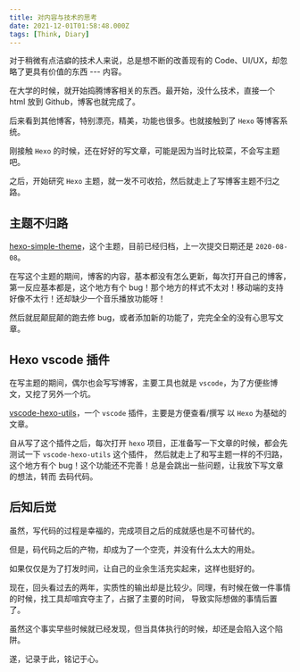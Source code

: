 ```yaml
---
title: 对内容与技术的思考
date: 2021-12-01T01:58:48.000Z
tags: [Think, Diary]
---
```


对于稍微有点洁癖的技术人来说，总是想不断的改善现有的 Code、UI/UX，却忽略了更具有价值的东西 --- 内容。

在大学的时候，就开始捣腾博客相关的东西。最开始，没什么技术，直接一个 html 放到 Github，博客也就完成了。

后来看到其他博客，特别漂亮，精美，功能也很多。也就接触到了 `Hexo` 等博客系统。

刚接触 `Hexo` 的时候，还在好好的写文章，可能是因为当时比较菜，不会写主题吧。

之后，开始研究 `Hexo` 主题，就一发不可收拾，然后就走上了写博客主题不归之路。

<!-- more -->

## 主题不归路

[hexo-simple-theme]，这个主题，目前已经归档，上一次提交日期还是 `2020-08-08`。

在写这个主题的期间，博客的内容，基本都没有怎么更新，每次打开自己的博客，第一反应基本都是，这个地方有个 bug！那个地方的样式不太对！移动端的支持好像不太行！还却缺少一个音乐播放功能呀！

然后就屁颠屁颠的跑去修 bug，或者添加新的功能了，完完全全的没有心思写文章。

## Hexo vscode 插件

在写主题的期间，偶尔也会写写博客，主要工具也就是 `vscode`，为了方便些博文，又挖了另外一个坑。

[vscode-hexo-utils]，一个 `vscode` 插件，主要是方便查看/撰写 以 `Hexo` 为基础的文章。

自从写了这个插件之后，每次打开 `hexo` 项目，正准备写一下文章的时候，都会先测试一下 `vscode-hexo-utils` 这个插件，
然后就走上了和写主题一样的不归路，这个地方有个 bug！这个功能还不完善！总是会跳出一些问题，让我放下写文章的想法，转而
去码代码。

## 后知后觉

虽然，写代码的过程是幸福的，完成项目之后的成就感也是不可替代的。

但是，码代码之后的产物，却成为了一个空壳，并没有什么太大的用处。

如果仅仅是为了打发时间，让自己的业余生活充实起来，这样也挺好的。

现在，回头看过去的两年，实质性的输出却是比较少。同理，有时候在做一件事情的时候，找工具却喧宾夺主了，占据了主要的时间，
导致实际想做的事情后置了。

虽然这个事实早些时候就已经发现，但当具体执行的时候，却还是会陷入这个陷阱。

遂，记录于此，铭记于心。

[vscode-hexo-utils]: https://github.com/0x-jerry/vscode-hexo-utils
[hexo-simple-theme]: https://github.com/0x-jerry/hexo-theme-simple
